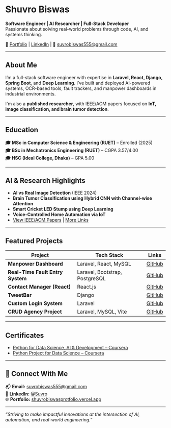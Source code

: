 # Shuvro Biswas

**Software Engineer | AI Researcher | Full-Stack Developer**  
Passionate about solving real-world problems through code, AI, and systems thinking. 

🔗 [Portfolio](https://shuvrobiswasprotfolio.vercel.app/) | [LinkedIn](https://www.linkedin.com/in/sree-suvro-kumar-biswas-796b51244) | 📧 suvrobiswas555@gmail.com

---

##  About Me

I’m a full-stack software engineer with expertise in **Laravel, React, Django, Spring Boot**, and **Deep Learning**. I’ve built and deployed AI-powered systems, OCR-based tools, fault trackers, and manpower dashboards in industrial environments.

I'm also a **published researcher**, with IEEE/ACM papers focused on **IoT, image classification, and brain tumor detection**.

---

##  Education

**🎓 MSc in Computer Science & Engineering (RUET)** – Enrolled (2025)  
**🎓 BSc in Mechatronics Engineering (RUET)** – CGPA 3.57/4.00  
**🎓 HSC (Ideal College, Dhaka)** – GPA 5.00

---

##  AI & Research Highlights

-  **AI vs Real Image Detection** (IEEE 2024)  
-  **Brain Tumor Classification using Hybrid CNN with Channel-wise Attention**  
-  **Smart Cricket LED Stump using Deep Learning**  
-  **Voice-Controlled Home Automation via IoT**  
-  [View IEEE/ACM Papers](https://ieeexplore.ieee.org/document/10534381) | [More Links](https://dl.acm.org/doi/10.1145/3723178.3723254)

---

## Featured Projects

| Project | Tech Stack | Links |
|--------|------------|-------|
| **Manpower Dashboard** | Laravel, React, MySQL | [GitHub](https://github.com/snighdho/Manpower) |
| **Real-Time Fault Entry System** | Laravel, Bootstrap, PostgreSQL | [GitHub](https://github.com/snighdho/wlton_table) |
| **Contact Manager (React)** | React.js | [GitHub](https://github.com/snighdho/my_first_website) |
| **TweetBar** | Django | [GitHub](https://github.com/snighdho/djangoProject) |
| **Custom Login System** | Laravel | [GitHub](https://github.com/snighdho/custom_login) |
| **CRUD Agency Project** | Laravel, MySQL, Vite | [GitHub](https://github.com/snighdho/Crud_operation_agency_project) |

---

## Certificates

-  [Python for Data Science, AI & Development – Coursera](https://www.coursera.org/account/accomplishments/verify/ZASZZ24YC9R6)
-  [Python Project for Data Science – Coursera](https://www.coursera.org/account/accomplishments/verify/TBJJ6WGRHKEH)

---

## 🤝 Connect With Me

📬 **Email:** suvrobiswas555@gmail.com  
🔗 **LinkedIn:** [@Suvro](https://www.linkedin.com/in/sree-suvro-kumar-biswas-796b51244)  
🌐 **Portfolio:** [shuvrobiswasprotfolio.vercel.app](https://shuvrobiswasprotfolio.vercel.app)

---

_“Striving to make impactful innovations at the intersection of AI, automation, and real-world engineering.”_
